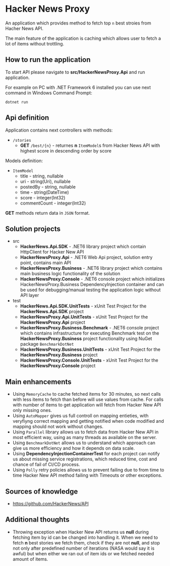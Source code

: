 # Hacker News Proxy

An application which provides method to fetch top ```n``` best stroies from Hacher News API.

The main feature of the application is caching which allows user to fetch a lot of items without trottling.

## How to run the application

To start API please navigate to **src/HackerNewsProxy.Api** and run application.

For example on PC with .NET Framework 6 installed you can use next command in Windows Command Prompt:

`dotnet run`

## Api definition

Application contains next controllers with methods:

- `/stories`
    - **GET** `/best/{n}` - returnes **n** ``ItemModel``s from Hacker News API with highest score in descending order by score

Models definition:
- `ItemModel`
    - title - string, nullable
    - uri - string(Uri), nullable
    - postedBy - string, nullable
    - time - string(DateTime)
    - score - integer(Int32)
    - commentCount - integer(Int32)

**GET** methods return data in ``JSON`` format.

## Solution projects

- src
    - **HackerNews.Api.SDK** - .NET6 library project which contain HttpClient for Hacker New API
    - **HackerNewsProxy.Api** - .NET6 Web Api project, solution entry point, contains main API
    - **HackerNewsProxy.Business** - .NET6 library project which contains main business logic functionality of the solution
    - **HackerNewsProxy.Console** - .NET6 console project which initializes HackerNewsProxy.Business DependencyInjection container and can be used for debugging/manual testing the application logic without API layer
- test
    - **HackerNews.Api.SDK.UnitTests** - xUnit Test Project for the **HackerNews.Api.SDK** project
    - **HackerNewsProxy.Api.UnitTests** - xUnit Test Project for the **HackerNewsProxy.Api** project
    - **HackerNewsProxy.Business.Benchmark** - .NET6 console project which contains infrastructure for executing Benchmark test on the **HackerNewsProxy.Business** project functionality using NuGet package ``BenchmarkDotNet``
    - **HackerNewsProxy.Business.UnitTests** - xUnit Test Project for the **HackerNewsProxy.Business** project
    - **HackerNewsProxy.Console.UnitTests** - xUnit Test Project for the **HackerNewsProxy.Console** project

## Main enhancements

- Using ``MemoryCache`` to cache fetched items for 30 minutes, so next calls with less items to fetch than before will use values from cache. For calls with number of items to get application will fetch from Hacker New API only missing ones.
- Using ``AutoMapper`` gives us full controll on mapping entieties, with veryfiyng correct mapping and getting notified when code modified and mapping should not work without changes.
- Using ``Parallel`` library allows us to fetch data from Hacker New API in most efficient way, using as many threads as available on the server.
- Using ``BenchmarkDotNet`` allows us to understand which approach can give us more efficiency and how it depends on data scale.
- Using **DependencyInjectionContainerTest** for each project can notify us about missing service registrations, which reduced time, cost and chance of fail of CI/CD process.
- Using ``Polly`` retry policies allows us to prevent failing due to from time to time Hacker New API method failing with Timeouts or other exceptions.

## Sources of knowledge

 - https://github.com/HackerNews/API

## Additional thoughts

- Throwing exception when Hacker New API returns us **null** during fetching item by id can be changed into handling it. When we need to fetch **n** best stories we fetch them, check if they are not **null**, and stop not only after predefined number of iterations (NASA would say it is awful) but when either we ran out of item ids or we fetched needed amount of items.